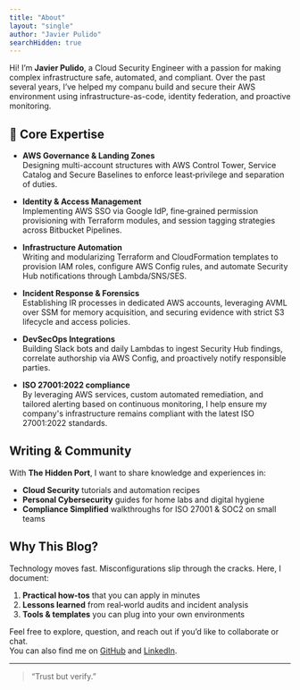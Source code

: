 ```yaml
---
title: "About"
layout: "single"
author: "Javier Pulido"
searchHidden: true
---
```


Hi! I’m **Javier Pulido**, a Cloud Security Engineer with a passion for making complex infrastructure safe, automated, and compliant. Over the past several years, I’ve helped my companu build and secure their AWS environment using infrastructure-as-code, identity federation, and proactive monitoring.

## 🔑 Core Expertise
- **AWS Governance & Landing Zones**  
  Designing multi-account structures with AWS Control Tower, Service Catalog and Secure Baselines to enforce least‑privilege and separation of duties.

- **Identity & Access Management**  
  Implementing AWS SSO via Google IdP, fine‑grained permission provisioning with Terraform modules, and session tagging strategies across Bitbucket Pipelines.

- **Infrastructure Automation**  
  Writing and modularizing Terraform and CloudFormation templates to provision IAM roles, configure AWS Config rules, and automate Security Hub notifications through Lambda/SNS/SES.

- **Incident Response & Forensics**  
  Establishing IR processes in dedicated AWS accounts, leveraging AVML over SSM for memory acquisition, and securing evidence with strict S3 lifecycle and access policies.

- **DevSecOps Integrations**  
  Building Slack bots and daily Lambdas to ingest Security Hub findings, correlate authorship via AWS Config, and proactively notify responsible parties.

- **ISO 27001:2022 compliance**  
  By leveraging AWS services, custom automated remediation, and tailored alerting based on continuous monitoring, I help ensure my company's infrastructure remains compliant with the latest ISO 27001:2022 standards.

## Writing & Community
With **The Hidden Port**, I want to share knowledge and experiences in:
- **Cloud Security** tutorials and automation recipes  
- **Personal Cybersecurity** guides for home labs and digital hygiene  
- **Compliance Simplified** walkthroughs for ISO 27001 & SOC2 on small teams

## Why This Blog?
Technology moves fast. Misconfigurations slip through the cracks. Here, I document:
1. **Practical how‑tos** that you can apply in minutes  
2. **Lessons learned** from real‑world audits and incident analysis  
3. **Tools & templates** you can plug into your own environments

Feel free to explore, question, and reach out if you’d like to collaborate or chat.  
You can also find me on [GitHub](https://github.com/fpulidov/) and [LinkedIn](https://www.linkedin.com/in/ejher/).

---

> “Trust but verify.”  
